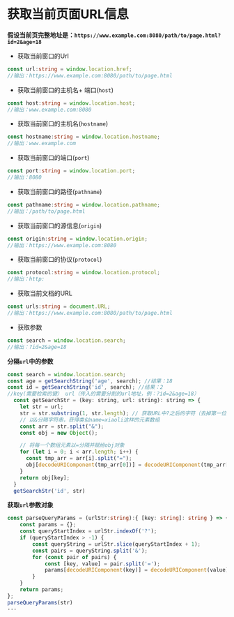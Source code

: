 # 获取当前页面URL信息

 **假设当前页完整地址是：`https://www.example.com:8080/path/to/page.html?id=2&age=18`**

- 获取当前窗口的Url

```typescript
const url:string = window.location.href;
//输出：https://www.example.com:8080/path/to/page.html
```

- 获取当前窗口的主机名+ 端口(`host`)

```typescript
const host:string = window.location.host;
//输出：www.example.com:8080
```

- 获取当前窗口的主机名(`hostname`)

```typescript
const hostname:string = window.location.hostname;
//输出：www.example.com
```

- 获取当前窗口的端口(`port`)

```typescript
const port:string = window.location.port;
//输出：8080
```

- 获取当前窗口的路径(`pathname`)

```typescript
const pathname:string = window.location.pathname;
//输出：/path/to/page.html
```

- 获取当前窗口的源信息(`origin`)

```typescript
const origin:string = window.location.origin;
//输出：https://www.example.com:8080
```

- 获取当前窗口的协议(`protocol`)

```typescript
const protocol:string = window.location.protocol;
//输出：http:
```

- 获取当前文档的URL

```typescript
const urls:string = document.URL;
//输出：https://www.example.com:8080/path/to/page.html
```

- 获取参数

```typescript
const search = window.location.search;
//输出：?id=2&age=18
```

**分隔`url`中的参数**

```Javascript
const search = window.location.search;
const age = getSearchString('age', search); //结果：18
const id = getSearchString('id', search); //结果：2
//key(需要检索的键） url（传入的需要分割的url地址，例：?id=2&age=18）
  const getSearchStr = (key: string, url: string): string => {
    let str = url;
    str = str.substring(1, str.length); // 获取URL中?之后的字符（去掉第一位的问号）
    // 以&分隔字符串，获得类似name=xiaoli这样的元素数组
    const arr = str.split("&");
    const obj = new Object();

    // 将每一个数组元素以=分隔并赋给obj对象 
    for (let i = 0; i < arr.length; i++) {
      const tmp_arr = arr[i].split("=");
      obj[decodeURIComponent(tmp_arr[0])] = decodeURIComponent(tmp_arr[1]);
    }
    return obj[key];
  }
  getSearchStr('id', str)
```

**获取`url`参数对象**

```typescript
const parseQueryParams = (urlStr:string):{ [key: string]: string } => {
    const params = {};
    const queryStartIndex = urlStr.indexOf('?');
    if (queryStartIndex > -1) {
        const queryString = urlStr.slice(queryStartIndex + 1);
        const pairs = queryString.split('&');
        for (const pair of pairs) {
            const [key, value] = pair.split('=');
            params[decodeURIComponent(key)] = decodeURIComponent(value);
        }
    }
    return params;
};
parseQueryParams(str)
···
